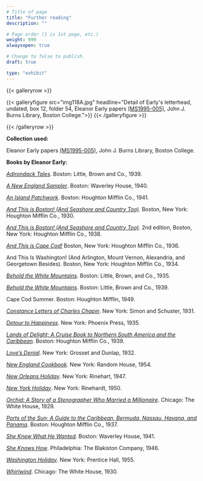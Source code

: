 ```yaml
---
# Title of page
title: "Further reading"
description: ""

# Page order (1 is 1st page, etc.)
weight: 999
alwaysopen: true

# Change to false to publish.
draft: true

type: "exhibit"
---
```


{{< galleryrow >}}

{{< galleryfigure src="img118A.jpg"
           headline="Detail of Early's letterhead, undated, box 12, folder 54, Eleanor Early papers [(MS1995-005)](https://bc-primo.hosted.exlibrisgroup.com/permalink/f/l6ucgu/ALMA-BC21311150800001021), John J. Burns Library, Boston College.">}} 
{{< /galleryfigure >}}

{{< /galleryrow >}}

__Collection used:__

Eleanor Early papers [(MS1995-005)](https://bc-primo.hosted.exlibrisgroup.com/permalink/f/l6ucgu/ALMA-BC21311150800001021), John J. Burns Library, Boston College.  


__Books by Eleanor Early:__

*[Adirondack Tales](https://bc-primo.hosted.exlibrisgroup.com/permalink/f/l6ucgu/ALMA-BC21366414570001021)*. Boston: Little, Brown and Co., 1939.

*[A New England Sampler](https://bc-primo.hosted.exlibrisgroup.com/permalink/f/l6ucgu/ALMA-BC21379305650001021)*. Boston: Waverley House, 1940.

*[An Island Patchwork](https://bc-primo.hosted.exlibrisgroup.com/permalink/f/l6ucgu/ALMA-BC21366406850001021)*. Boston: Houghton Mifflin Co., 1941.

*[And This is Boston! (And Seashore and Country Too)](https://bc-primo.hosted.exlibrisgroup.com/permalink/f/l6ucgu/ALMA-BC21380768140001021)*. Boston, New York: Houghton Mifflin Co., 1930.

*[And This is Boston! (And Seashore and Country Too)](https://bc-primo.hosted.exlibrisgroup.com/permalink/f/l6ucgu/ALMA-BC21380768140001021)*. 2nd edition, Boston, New York: Houghton Mifflin Co., 1938.

*[And This is Cape Cod!](https://bc-primo.hosted.exlibrisgroup.com/permalink/f/l6ucgu/ALMA-BC21366414460001021)* Boston, New York: Houghton Mifflin Co., 1936.

And This Is Washington! (And Arlington, Mount Vernon, Alexandria, and Georgetown Besides). Boston, New York: Houghton Mifflin Co., 1934.

*[Behold the White Mountains](https://bc-primo.hosted.exlibrisgroup.com/permalink/f/l6ucgu/ALMA-BC21382554070001021)*. Boston: Little, Brown, and Co., 1935.

*[Behold the White Mountains](https://bc-primo.hosted.exlibrisgroup.com/permalink/f/l6ucgu/ALMA-BC21311475710001021)*. Boston: Little, Brown and Co., 1939.

Cape Cod Summer. Boston: Houghton Mifflin, 1949.

*[Constance Letters of Charles Chapin](https://bc-primo.hosted.exlibrisgroup.com/permalink/f/l6ucgu/ALMA-BC21382553720001021)*. New York: Simon and Schuster, 1931. 

*[Detour to Happiness](https://bc-primo.hosted.exlibrisgroup.com/permalink/f/l6ucgu/ALMA-BC21355639510001021)*. New York: Phoenix Press, 1935.

*[Lands of Delight; A Cruise Book to Northern South America and the Caribbean](https://bc-primo.hosted.exlibrisgroup.com/permalink/f/l6ucgu/ALMA-BC21366415100001021)*. Boston: Houghton Mifflin Co., 1939.

*[Love’s Denial](https://bc-primo.hosted.exlibrisgroup.com/permalink/f/l6ucgu/ALMA-BC21330912940001021)*. New York: Grosset and Dunlap, 1932.

*[New England Cookbook](https://bc-primo.hosted.exlibrisgroup.com/permalink/f/l6ucgu/ALMA-BC21366414350001021)*. New York: Random House, 1954.

*[New Orleans Holiday](https://bc-primo.hosted.exlibrisgroup.com/permalink/f/l6ucgu/ALMA-BC21366407390001021)*. New York: Rinehart, 1947.

*[New York Holiday](https://bc-primo.hosted.exlibrisgroup.com/permalink/f/l6ucgu/ALMA-BC21366407640001021)*. New York: Rinehardt, 1950.

*[Orchid: A Story of a Stenographer Who Married a Millionaire](https://bc-primo.hosted.exlibrisgroup.com/permalink/f/l6ucgu/ALMA-BC21382552680001021)*. Chicago: The White House, 1929.

*[Ports of the Sun; A Guide to the Caribbean, Bermuda, Nassau, Havana, and Panama](https://bc-primo.hosted.exlibrisgroup.com/permalink/f/l6ucgu/ALMA-BC21379305460001021)*. Boston: Houghton Mifflin Co., 1937.

*[She Knew What He Wanted](https://bc-primo.hosted.exlibrisgroup.com/permalink/f/l6ucgu/ALMA-BC21366407250001021)*. Boston: Waverley House, 1941.

*[She Knows How](https://bc-primo.hosted.exlibrisgroup.com/permalink/f/l6ucgu/ALMA-BC21355639710001021)*. Philadelphia: The Blakiston Company, 1946.

*[Washington Holiday](https://bc-primo.hosted.exlibrisgroup.com/permalink/f/l6ucgu/ALMA-BC21355639240001021)*. New York: Prentice Hall, 1955.

*[Whirlwind](https://bc-primo.hosted.exlibrisgroup.com/permalink/f/l6ucgu/ALMA-BC21382552950001021)*. Chicago: The White House, 1930.

